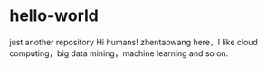 # hello-world
just another repository
Hi humans!
zhentaowang here，I like cloud computing，big data mining，machine learning and so on.
